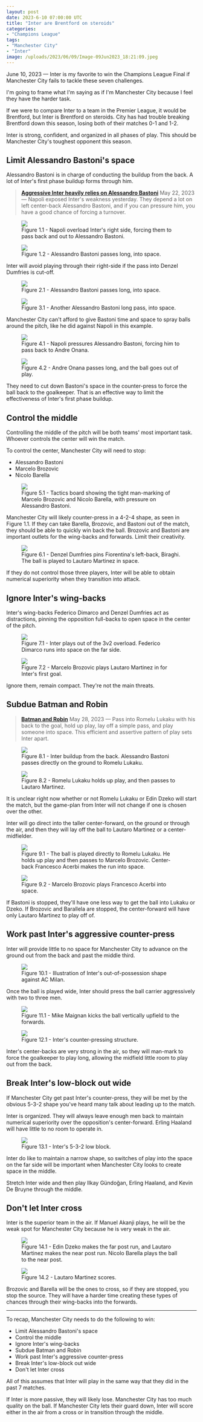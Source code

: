 ```yaml
---
layout: post
date: 2023-6-10 07:00:00 UTC
title: "Inter are Brentford on steroids" 
categories: 
- "Champions League"
tags: 
- "Manchester City"
- "Inter"
image: /uploads/2023/06/09/Image-09Jun2023_18:21:09.jpeg
---
```


June 10, 2023 — Inter is my favorite to win the Champions League Final if Manchester City fails to tackle these seven challenges. 

<!---more--->

I'm going to frame what I'm saying as if I'm Manchester City because I feel they have the harder task. 

If we were to compare Inter to a team in the Premier League, it would be Brentford, but Inter is Brentford on steroids. City has had trouble breaking Brentford down this season, losing both of their matches 0-1 and 1-2.

Inter is strong, confident, and organized in all phases of play. This should be Manchester City's toughest opponent this season. 

## Limit Alessandro Bastoni's space

Alessandro Bastoni is in charge of conducting the buildup from the back. A lot of Inter's first phase buildup forms through him. 

> **[Aggressive Inter heavily relies on Alessandro Bastoni](https://tacticsjournal.com/2023/05/22/aggressive-inter-heavily-relies-on-alessandro-bastoni/)**
> May 22, 2023 — Napoli exposed Inter's weakness yesterday. They depend a lot on left center-back Alessandro Bastoni, and if you can pressure him, you have a good chance of forcing a turnover.

<figure>
    <img src="https://tacticsjournal.com/uploads/2023/05/21/Image-21May2023_21:09:05.jpeg">
    <figcaption>Figure 1.1 - Napoli overload Inter's right side, forcing them to pass back and out to Alessandro Bastoni.</figcaption>
</figure> 

<figure>
    <img src="https://tacticsjournal.com/uploads/2023/05/21/Image-21May2023_21:09:23.jpeg">
    <figcaption>Figure 1.2 - Alessandro Bastoni passes long, into space.</figcaption>
</figure> 

Inter will avoid playing through their right-side if the pass into Denzel Dumfries is cut-off. 

<figure>
    <img src="https://tacticsjournal.com/uploads/2023/05/21/Image-21May2023_21:08:35.jpeg">
    <figcaption>Figure 2.1 - Alessandro Bastoni passes long, into space.</figcaption>
</figure> 

<figure>
    <img src="https://tacticsjournal.com/uploads/2023/05/21/Image-21May2023_21:08:51.jpeg">
    <figcaption>Figure 3.1 - Another Alessandro Bastoni long pass, into space.</figcaption>
</figure> 

Manchester City can't afford to give Bastoni time and space to spray balls around the pitch, like he did against Napoli in this example. 

<figure>
    <img src="https://tacticsjournal.com/uploads/2023/05/21/Image-21May2023_21:10:39.jpeg">
    <figcaption>Figure 4.1 - Napoli pressures Alessandro Bastoni, forcing him to pass back to Andre Onana.</figcaption>
</figure> 

<figure>
    <img src="https://tacticsjournal.com/uploads/2023/05/21/Image-21May2023_21:10:49.jpeg">
    <figcaption>Figure 4.2 - Andre Onana passes long, and the ball goes out of play.</figcaption>
</figure> 

They need to cut down Bastoni's space in the counter-press to force the ball back to the goalkeeper. That is an effective way to limit the effectiveness of Inter's first phase buildup. 

## Control the middle 

Controlling the middle of the pitch will be both teams' most important task. Whoever controls the center will win the match. 

To control the center, Manchester City will need to stop:  

- Alessandro Bastoni 
- Marcelo Brozovic 
- Nicolo Barella 


<figure>
    <img src="https://tacticsjournal.com/uploads/2023/06/09/Image-09Jun2023_18:21:09.jpeg">
    <figcaption>Figure 5.1 - Tactics board showing the tight man-marking of Marcelo Brozovic and Nicolo Barella, with pressure on Alessandro Bastoni.</figcaption>
</figure> 

Manchester City will likely counter-press in a 4-2-4 shape, as seen in Figure 1.1. If they can take Barella, Brozovic, and Bastoni out of the match, they should be able to quickly win back the ball. Brozovic and Bastoni are important outlets for the wing-backs and forwards. Limit their creativity. 

<figure>
    <img src="https://tacticsjournal.com/uploads/2023/05/24/Image-24May2023_22:06:47.jpeg">
    <figcaption>Figure 6.1 - Denzel Dumfries pins Fiorentina's left-back, Biraghi. The ball is played to Lautaro Martinez in space.</figcaption>
</figure>

If they do not control those three players, Inter will be able to obtain numerical superiority when they transition into attack.

## Ignore Inter's wing-backs

Inter's wing-backs Federico Dimarco and Denzel Dumfries act as distractions, pinning the opposition full-backs to open space in the center of the pitch.

<figure>
    <img src="https://tacticsjournal.com/uploads/2023/05/24/Image-24May2023_22:05:59.jpeg">
    <figcaption>Figure 7.1 - Inter plays out of the 3v2 overload. Federico Dimarco runs into space on the far side.</figcaption>
</figure>

<figure>
    <img src="https://tacticsjournal.com/uploads/2023/05/24/Image-24May2023_22:06:22.jpeg">
    <figcaption>Figure 7.2 - Marcelo Brozovic plays Lautaro Martinez in for Inter's first goal.</figcaption>
</figure>

Ignore them, remain compact. They're not the main threats. 

## Subdue Batman and Robin

> **[Batman and Robin](https://tacticsjournal.com/2023/05/28/batman-and-robin/)**
> May 28, 2023 — Pass into Romelu Lukaku with his back to the goal, hold up play, lay off a simple pass, and play someone into space. This efficient and assertive pattern of play sets Inter apart.

<figure>
    <img src="https://tacticsjournal.com/uploads/2023/05/27/Image-27May2023_21:02:34.jpeg">
    <figcaption>Figure 8.1 - Inter buildup from the back. Alessandro Bastoni passes directly on the ground to Romelu Lukaku. </figcaption>
</figure>

<figure>
    <img src="https://tacticsjournal.com/uploads/2023/05/27/Image-27May2023_21:02:52.jpeg">
    <figcaption>Figure 8.2 - Romelu Lukaku holds up play, and then passes to Lautaro Martinez.</figcaption>
</figure>

It is unclear right now whether or not Romelu Lukaku or Edin Dzeko will start the match, but the game-plan from Inter will not change if one is chosen over the other.

Inter will go direct into the taller center-forward, on the ground or through the air, and then they will lay off the ball to Lautaro Martinez or a center-midfielder.

<figure>
    <img src="https://tacticsjournal.com/uploads/2023/05/27/Image-27May2023_21:04:39.jpeg">
    <figcaption>Figure 9.1 - The ball is played directly to Romelu Lukaku. He holds up play and then passes to Marcelo Brozovic. Center-back Francesco Acerbi makes the run into space.</figcaption>
</figure>

<figure>
    <img src="https://tacticsjournal.com/uploads/2023/05/27/Image-27May2023_21:04:50.jpeg">
    <figcaption>Figure 9.2 - Marcelo Brozovic plays Francesco Acerbi into space.</figcaption>
</figure>

If Bastoni is stopped, they'll have one less way to get the ball into Lukaku or Dzeko. If Brozovic and Barallela are stopped, the center-forward will have only Lautaro Martinez to play off of. 


## Work past Inter's aggressive counter-press

Inter will provide little to no space for Manchester City to advance on the ground out from the back and past the middle third.

<figure>
    <img src="https://tacticsjournal.com/uploads/2023/05/10/Image-10May2023_18:27:55.jpeg">
    <figcaption>Figure 10.1 - Illustration of Inter's out-of-possession shape against AC Milan. </figcaption>
</figure>

Once the ball is played wide, Inter should press the ball carrier aggressively with two to three men.

<figure>
    <img src="https://tacticsjournal.com/uploads/2023/05/10/Image-10May2023_18:26:19.jpeg">
    <figcaption>Figure 11.1 - Mike Maignan kicks the ball vertically upfield to the forwards.</figcaption>
</figure>

<figure>
    <img src="https://tacticsjournal.com/uploads/2023/05/16/Image-16May2023_21:15:27.jpeg">
    <figcaption>Figure 12.1 - Inter's counter-pressing structure.</figcaption>
</figure>

Inter's center-backs are very strong in the air, so they will man-mark to force the goalkeeper to play long, allowing the midfield little room to play out from the back.


## Break Inter's low-block out wide

If Manchester City get past Inter's counter-press, they will be met by the obvious 5-3-2 shape you've heard many talk about leading up to the match.

Inter is organized. They will always leave enough men back to maintain numerical superiority over the opposition's center-forward. Erling Haaland will have little to no room to operate in.

<figure>
    <img src="https://tacticsjournal.com/uploads/2023/05/24/Image-24May2023_22:09:22.jpeg">
    <figcaption>Figure 13.1 - Inter's 5-3-2 low block.</figcaption>
</figure>

Inter do like to maintain a narrow shape, so switches of play into the space on the far side will be important when Manchester City looks to create space in the middle. 

Stretch Inter wide and then play Ilkay Gündoğan, Erling Haaland, and Kevin De Bruyne through the middle.


## Don't let Inter cross

Inter is the superior team in the air. If Manuel Akanji plays, he will be the weak spot for Manchester City because he is very weak in the air.

<figure>
    <img src="https://tacticsjournal.com/uploads/2023/05/24/Image-24May2023_22:07:28.jpeg">
    <figcaption>Figure 14.1 - Edin Dzeko makes the far post run, and Lautaro Martinez makes the near post run. Nicolo Barella plays the ball to the near post.</figcaption>
</figure>

<figure>
    <img src="https://tacticsjournal.com/uploads/2023/05/24/Image-24May2023_22:07:47.jpeg">
    <figcaption>Figure 14.2 - Lautaro Martinez scores.</figcaption>
</figure>

Brozovic and Barella will be the ones to cross, so if they are stopped, you stop the source. They will have a harder time creating these types of chances through their wing-backs into the forwards.

- - -

To recap, Manchester City needs to do the following to win:

- Limit Alessandro Bastoni's space
- Control the middle
- Ignore Inter's wing-backs
- Subdue Batman and Robin
- Work past Inter's aggressive counter-press
- Break Inter's low-block out wide
- Don't let Inter cross

All of this assumes that Inter will play in the same way that they did in the past 7 matches.

If Inter is more passive, they will likely lose. Manchester City has too much quality on the ball. If Manchester City lets their guard down, Inter will score either in the air from a cross or in transition through the middle. 
